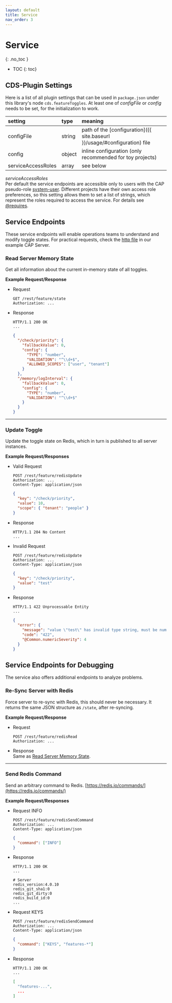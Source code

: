 ```yaml
---
layout: default
title: Service
nav_order: 3
---
```


<!-- prettier-ignore-start -->
# Service
{: .no_toc }
<!-- prettier-ignore-end -->

<!-- prettier-ignore -->
- TOC
{: toc}

## CDS-Plugin Settings

Here is a list of all plugin settings that can be used in `package.json` under this library's node
`cds.featureToggles`. At least one of _configFile_ or _config_ needs to be set, for the initialization to work.

| setting            | type   | meaning                                                                   |
| :----------------- | :----- | :------------------------------------------------------------------------ |
| configFile         | string | path of the [configuration]({{ site.baseurl }}/usage/#configuration) file |
| config             | object | inline configuration (only recommended for toy projects)                  |
| serviceAccessRoles | array  | see below                                                                 |

_serviceAccessRoles_<br>
Per default the service endpoints are accessible only to users with the CAP pseudo-role
[system-user](https://cap.cloud.sap/docs/guides/authorization#pseudo-roles). Different projects have their own access
role preferences, so this setting allows them to set a list of strings, which represent the roles required to access
the service. For details see [@requires](https://cap.cloud.sap/docs/guides/authorization#requires).

## Service Endpoints

These service endpoints will enable operations teams to understand and modify toggle states. For practical requests,
check the [http file](https://github.com/cap-js-community/feature-toggle-library/blob/main/example-cap-server/http/feature-service.http)
in our example CAP Server.

### Read Server Memory State

Get all information about the current in-memory state of all toggles.

<b>Example Request/Response</b>

- Request
  ```http
  GET /rest/feature/state
  Authorization: ...
  ```
- Response
  ```
  HTTP/1.1 200 OK
  ...
  ```
  ```json
  {
    "/check/priority": {
      "fallbackValue": 0,
      "config": {
        "TYPE": "number",
        "VALIDATION": "^\\d+$",
        "ALLOWED_SCOPES": ["user", "tenant"]
      }
    },
    "/memory/logInterval": {
      "fallbackValue": 0,
      "config": {
        "TYPE": "number",
        "VALIDATION": "^\\d+$"
      }
    }
  }
  ```

---

### Update Toggle

Update the toggle state on Redis, which in turn is published to all server instances.

<b>Example Request/Responses</b>

- Valid Request
  ```http
  POST /rest/feature/redisUpdate
  Authorization: ...
  Content-Type: application/json
  ```
  ```json
  {
    "key": "/check/priority",
    "value": 10,
    "scope": { "tenant": "people" }
  }
  ```
- Response

  ```
  HTTP/1.1 204 No Content
  ...
  ```

- Invalid Request
  ```http
  POST /rest/feature/redisUpdate
  Authorization: ...
  Content-Type: application/json
  ```
  ```json
  {
    "key": "/check/priority",
    "value": "test"
  }
  ```
- Response
  ```
  HTTP/1.1 422 Unprocessable Entity
  ...
  ```
  ```json
  {
    "error": {
      "message": "value \"test\" has invalid type string, must be number",
      "code": "422",
      "@Common.numericSeverity": 4
    }
  }
  ```

## Service Endpoints for Debugging

The service also offers additional endpoints to analyze problems.

### Re-Sync Server with Redis

Force server to re-sync with Redis, this should never be necessary. It returns the same JSON structure as
`/state`, after re-syncing.

<b>Example Request/Response</b>

- Request
  ```http
  POST /rest/feature/redisRead
  Authorization: ...
  ```
- Response<br>
  Same as [Read Server Memory State](#read-server-memory-state).

---

### Send Redis Command

Send an arbitrary command to Redis. [https://redis.io/commands/](https://redis.io/commands/)

<b>Example Request/Responses</b>

- Request INFO
  ```http
  POST /rest/feature/redisSendCommand
  Authorization: ...
  Content-Type: application/json
  ```
  ```json
  {
    "command": ["INFO"]
  }
  ```
- Response
  ```
  HTTP/1.1 200 OK
  ...
  ```
  ```
  # Server
  redis_version:4.0.10
  redis_git_sha1:0
  redis_git_dirty:0
  redis_build_id:0
  ...
  ```
- Request KEYS
  ```http
  POST /rest/feature/redisSendCommand
  Authorization: ...
  Content-Type: application/json
  ```
  ```json
  {
    "command": ["KEYS", "features-*"]
  }
  ```
- Response
  ```
  HTTP/1.1 200 OK
  ...
  ```
  ```json
  [
    "features-...",
    ...
  ]
  ```
